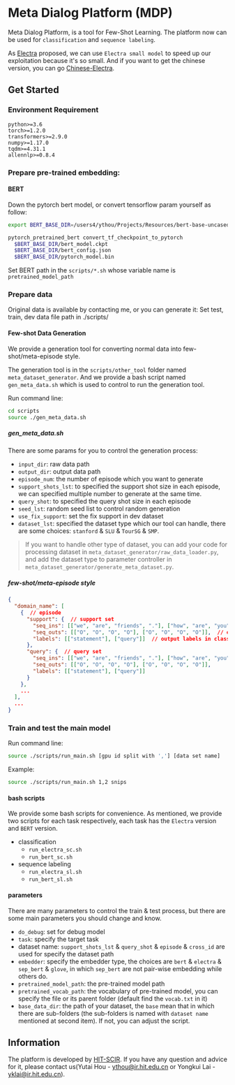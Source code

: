# Meta Dialog Platform (MDP)

Meta Dialog Platform, is a tool for Few-Shot Learning. The platform now can be used for `classification` and `sequence labeling`.

As [Electra](https://openreview.net/forum?id=r1xMH1BtvB) proposed, we can use `Electra small model` to speed up our exploitation because it's so small. And if you want to get the chinese version, you can go [Chinese-Electra](https://github.com/ymcui/Chinese-ELECTRA).


## Get Started

### Environment Requirement
```
python>=3.6
torch>=1.2.0
transformers>=2.9.0
numpy>=1.17.0
tqdm>=4.31.1
allennlp>=0.8.4
```

### Prepare pre-trained embedding:

#### BERT

Down the pytorch bert model, or convert tensorflow param yourself as follow:

```bash
export BERT_BASE_DIR=/users4/ythou/Projects/Resources/bert-base-uncased/uncased_L-12_H-768_A-12/

pytorch_pretrained_bert convert_tf_checkpoint_to_pytorch
  $BERT_BASE_DIR/bert_model.ckpt
  $BERT_BASE_DIR/bert_config.json
  $BERT_BASE_DIR/pytorch_model.bin
```

Set BERT path in the `scripts/*.sh` whose variable name is `pretrained_model_path` 

### Prepare data

Original data is available by contacting me, or you can generate it:
Set test, train, dev data file path in ./scripts/

#### Few-shot Data Generation

We provide a generation tool for converting normal data into few-shot/meta-episode style.

The generation tool is in the `scripts/other_tool` folder named `meta_dataset_generator`.
And we provide a bash script named `gen_meta_data.sh` which is used to control to run the generation tool.

Run command line:
```bash
cd scripts
source ./gen_meta_data.sh
```

##### gen_meta_data.sh

There are some params for you to control the generation process:
- `input_dir`: raw data path
- `output_dir`: output data path
- `episode_num`: the number of episode which you want to generate
- `support_shots_lst`: to specified the support shot size in each episode, we can specified multiple number to generate at the same time.
- `query_shot`: to specified the query shot size in each episode
- `seed_lst`: random seed list to control random generation
- `use_fix_support`:  set the fix support in dev dataset
- `dataset_lst`: specified the dataset type which our tool can handle, there are some choices: `stanford` & `SLU` & `TourSG` & `SMP`. 

> If you want to handle other type of dataset, 
> you can add your code for processing dataset in `meta_dataset_generator/raw_data_loader.py`, 
> and add the dataset type to parameter controller in `meta_dataset_generator/generate_meta_dataset.py`.

##### few-shot/meta-episode style

```json
{
  "domain_name": [
    {  // episode
      "support": {  // support set
        "seq_ins": [["we", "are", "friends", "."], ["how", "are", "you", "?"]],  // input sequence
        "seq_outs": [["O", "O", "O", "O"], ["O", "O", "O", "O"]],  // output sequence in sequence labeling task
        "labels": [["statement"], ["query"]]  // output labels in classification task
      },
      "query": {  // query set
        "seq_ins": [["we", "are", "friends", "."], ["how", "are", "you", "?"]],
        "seq_outs": [["O", "O", "O", "O"], ["O", "O", "O", "O"]],
        "labels": [["statement"], ["query"]]
      }
    },
    ...
  ],
  ...
}

```


### Train and test the main model

Run command line:
```bash
source ./scripts/run_main.sh [gpu id split with ','] [data set name]
```

Example:
```bash
source ./scripts/run_main.sh 1,2 snips
```

#### bash scripts

We provide some bash scripts for convenience. As mentioned, we provide two scripts for each task respectively, each task has the `Electra` version and `BERT` version.

- classification
    - `run_electra_sc.sh`
    - `run_bert_sc.sh`
- sequence labeling
    - `run_electra_sl.sh`
    - `run_bert_sl.sh`

#### parameters

There are many parameters to control the train & test process, but there are some main parameters you should change and know.
- `do_debug`: set for debug model
- `task`: specify the target task
- dataset name: `support_shots_lst` & `query_shot` & `episode` & `cross_id` are used for specify the dataset path
- `embedder`: specify the embedder type, the choices are `bert` & `electra` & `sep_bert` & `glove`, in which `sep_bert` are not pair-wise embedding while others do.
- `pretrained_model_path`: the pre-trained model path
- `pretrained_vocab_path`: the vocabulary of pre-trained model, you can specify the file or its parent folder (default find the `vocab.txt` in it)
- `base_data_dir`: the path of your dataset, the `base` mean that in which there are sub-folders (the sub-folders is named with `dataset name` mentioned at second item). If not, you can adjust the script.
 

## Information

The platform is developed by [HIT-SCIR](http://ir.hit.edu.cn/). If you have any question and advice for it, please contact us(Yutai Hou - [ythou@ir.hit.edu.cn]() or Yongkui Lai - [yklai@ir.hit.edu.cn]()).
